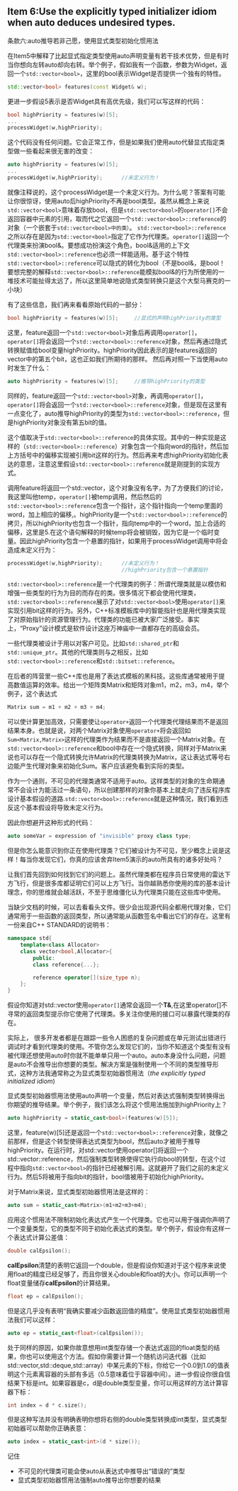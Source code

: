 ## Item 6:Use the explicitly typed initializer idiom when auto deduces undesired types.
条款六:auto推导若非己愿，使用显式类型初始化惯用法

在Item5中解释了比起显式指定类型使用auto声明变量有若干技术优势，但是有时当你想向左转auto却向右转。举个例子，假如我有一个函数，参数为Widget，返回一个`std::vector<bool>`，这里的bool表示Widget是否提供一个独有的特性。
````cpp
std::vector<bool> features(const Widget& w);
````
更进一步假设5表示是否Widget具有高优先级，我们可以写这样的代码：
````cpp
bool highPriority = features(w)[5];
...
processWidget(w,highPriority);
````
这个代码没有任何问题。它会正常工作，但是如果我们使用auto代替显式指定类型做一些看起来很无害的改变：
````cpp
auto highPriority = features(w)[5];
...
processWidget(w,highPriority);		//未定义行为！
````
就像注释说的，这个processWidget是一个未定义行为。为什么呢？答案有可能让你很惊讶，使用auto后highPriority不再是bool类型。虽然从概念上来说`std::vector<bool>`意味着存放bool，但是`std::vector<bool>`的`operator[]`不会返回容器中元素的引用，取而代之它返回一个`std::vector<bool>::reference`的对象（一个嵌套于`std::vector<bool>中的类）`。
`std::vector<bool>::reference`之所以存在是因为`std::vector<bool>`指定了它作为代理类。`operator[]`返回一个代理类来扮演bool&。要想成功扮演这个角色，bool&适用的上下文`std::vector<bool>::reference`也必须一样能适用。基于这个特性`std::vector<bool>::reference`可以隐式的转化为bool（不是bool&，是bool！要想完整的解释`std::vector<bool>::reference`能模拟bool&的行为所使用的一堆技术可能扯得太远了，所以这里简单地说隐式类型转换只是这个大型马赛克的一小块）

有了这些信息，我们再来看看原始代码的一部分：
````cpp
bool highPriority = features(w)[5];     //显式的声明highPriority的类型
````
这里，feature返回一个`std::vector<bool>`对象后再调用`operator[]`，`operator[]`将会返回一个`std::vector<bool>::reference`对象，然后再通过隐式转换赋值给bool变量highPriority。highPriority因此表示的是features返回的vector中的第五个bit，这也正如我们所期待的那样。
然后再对照一下当使用auto时发生了什么：
````cpp
auto highPriority = features(w)[5];     //推导highPriority的类型
````
同样的，feature返回一个`std::vector<bool>`对象，再调用`operator[]`，`operator[]`将会返回一个`std::vector<bool>::reference`对象，但是现在这里有一点变化了，auto推导highPriority的类型为`std::vector<bool>::reference`，但是highPriority对象没有第五bit的值。

这个值取决于`std::vector<bool>::reference`的具体实现。其中的一种实现是这样的（`std::vector<bool>::reference`）对象包含一个指向word的指针，然后加上方括号中的偏移实现被引用bit这样的行为。然后再来考虑highPriority初始化表达的意思，注意这里假设`std::vector<bool>::reference`就是刚提到的实现方式。

调用feature将返回一个std::vector<bool>，这个对象没有名字，为了方便我们的讨论，我这里叫他temp，`operator[]`被temp调用，然后然后的`std::vector<bool>::reference`包含一个指针，这个指针指向一个temp里面的word，加上相应的偏移,。highPriority是一个`std::vector<bool>::reference`的拷贝，所以highPriority也包含一个指针，指向temp中的一个word，加上合适的偏移，这里是5.在这个语句解释的时候temp将会被销毁，因为它是一个临时变量。因此highPriority包含一个悬置的指针，如果用于processWidget调用中将会造成未定义行为：
````cpp
processWidget(w,highPriority);      //未定义行为！
                                    //highPriority包含一个悬置指针
````
`std::vector<bool>::reference`是一个代理类的例子：所谓代理类就是以模仿和增强一些类型的行为为目的而存在的类。很多情况下都会使用代理类，`std::vector<bool>::reference`展示了对`std::vector<bool>`使用`operator[]`来实现引用bit这样的行为。另外，C++标准模板库中的智能指针也是用代理类实现了对原始指针的资源管理行为。代理类的功能已被大家广泛接受。事实上，“Proxy”设计模式是软件设计这座万神庙中一直都存在的高级会员。

一些代理类被设计于用以对客户可见。比如`std::shared_ptr`和`std::unique_ptr`。其他的代理类则与之相反，比如`std::vector<bool>::reference`和`std::bitset::reference`。

在后者的阵营里一些C++库也是用了表达式模板的黑科技。这些库通常被用于提高数值运算的效率。给出一个矩阵类Matrix和矩阵对象m1，m2，m3，m4，举个例子，这个表达式
````cpp
Matrix sum = m1 + m2 + m3 + m4;
````
可以使计算更加高效，只需要使让`operator+`返回一个代理类代理结果而不是返回结果本身。也就是说，对两个Matrix对象使用`operator+`将会返回如`Sum<Matrix,Matrix>`这样的代理类作为结果而不是直接返回一个Matrix对象。在`std::vector<bool>::reference`和bool中存在一个隐式转换，同样对于Matrix来说也可以存在一个隐式转换允许Matrix的代理类转换为Matrix，这让表达式等号右边能产生代理对象来初始化Sum。客户应该避免看到实际的类型。

作为一个通则，不可见的代理类通常不适用于auto。这样类型的对象的生命期通常不会设计为能活过一条语句，所以创建那样的对象你基本上就走向了违反程序库设计基本假设的道路.`std::vector<bool>::reference`就是这种情况，我们看到违反这个基本假设将导致未定义行为。

因此你想避开这种形式的代码：
````cpp
auto someVar = expression of "invisible" proxy class type;
````
但是你怎么能意识到你正在使用代理类？它们被设计为不可见，至少概念上说是这样！每当你发现它们，你真的应该舍弃Item5演示的auto所具有的诸多好处吗？

让我们首先回到如何找到它们的问题上。虽然代理类都在程序员日常使用的雷达下方飞行，但是很多库都证明它们可以上方飞行。当你越熟悉你使用的库的基本设计理念，你的思维就会越活跃，不至于思维僵化认为代理类只能在这些库中使用。

当缺少文档的时候，可以去看看头文件。很少会出现源代码全都用代理对象，它们通常用于一些函数的返回类型，所以通常能从函数签名中看出它们的存在。这里有一份来自C++ STANDARD的说明书：
````cpp
namespace std{
    template<class Allocator>
    class vector<bool,Allocator>{
        public:
        class reference{...};

        reference operator[](size_type n);
    };
}
````
假设你知道对std::vector<T>使用`operator[]`通常会返回一个**T&**,在这里operator[]不寻常的返回类型提示你它使用了代理类。多关注你使用的接口可以暴露代理类的存在。

实际上， 很多开发者都是在跟踪一些令人困惑的复杂问题或在单元测试出错进行调试时才看到代理类的使用。不管你怎么发现它们的，当你不知道这个类型有没有被代理还想使用auto时你就不能单单只用一个auto。auto本身没什么问题，问题是auto不会推导出你想要的类型。解决方案是强制使用一个不同的类型推导形式，这种方法我通常称之为显式类型初始器惯用法（_the explicitly typed initialized idiom_)

显式类型初始器惯用法使用auto声明一个变量，然后对表达式强制类型转换得出你期望的推导结果。举个例子，我们该怎么将这个惯用法施加到highPriority上？
````cpp
auto highPriority = static_cast<bool>(features(w)[5]);
````
这里，feature(w)[5]还是返回一个`std::vector<bool>::reference`对象，就像之前那样，但是这个转型使得表达式类型为bool，然后auto才被用于推导highPriority。在运行时，对std::vector<bool>使用operator[]将返回一个std::vector<bool>::reference，然后强制类型转换使得它执行向bool的转型，在这个过程中指向`std::vector<bool>`的指针已经被解引用。这就避开了我们之前的未定义行为。然后5将被用于指向bit的指针，bool值被用于初始化highPriority。

对于Matrix来说，显式类型初始器惯用法是这样的：
````cpp
auto sum = static_cast<Matrix>(m1+m2+m3+m4);
````
应用这个惯用法不限制初始化表达式产生一个代理类。它也可以用于强调你声明了一个变量类型，它的类型不同于初始化表达式的类型。举个例子，假设你有这样一个表达式计算公差值：
````cpp
double calEpsilon();
````
**calEpsilon**清楚的表明它返回一个double，但是假设你知道对于这个程序来说使用float的精度已经足够了，而且你很关心double和float的大小。你可以声明一个float变量储存**calEpsilon**的计算结果。
````cpp
float ep = calEpsilon();
````
但是这几乎没有表明“我确实要减少函数返回值的精度”。使用显式类型初始器惯用法我们可以这样：
````cpp
auto ep = static_cast<float>(calEpsilon());
````
处于同样的原因，如果你故意想用int类型存储一个表达式返回的float类型的结果，你也可以使用这个方法。假如你需要计算一个随机访问迭代器（比如std::vector,std::deque,std::array）中某元素的下标，你给它一个0.0到1.0的值表明这个元素离容器的头部有多远（0.5意味着位于容器中间）。进一步假设你很自信结果下标是int。如果容器是c，d是double类型变量，你可以用这样的方法计算容器下标：
````cpp
int index = d * c.size();
````
但是这种写法并没有明确表明你想将右侧的double类型转换成int类型，显式类型初始器可以帮助你正确表意：
````cpp
auto index = static_cast<int>(d * size());
````

记住

+ 不可见的代理类可能会使auto从表达式中推导出“错误的”类型
+ 显式类型初始器惯用法强制auto推导出你想要的结果
